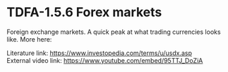 # TDFA-1.5.6 Forex markets
Foreign exchange markets. A quick peak at what trading currencies looks like. More here:

Literature link: https://www.investopedia.com/terms/u/usdx.asp  
External video link: https://www.youtube.com/embed/95TTJ_DoZiA  
